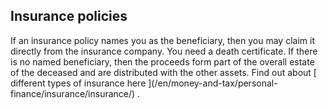 ##  Insurance policies

If an insurance policy names you as the beneficiary, then you may claim it
directly from the insurance company. You need a death certificate. If there is
no named beneficiary, then the proceeds form part of the overall estate of the
deceased and are distributed with the other assets. Find out about [ different
types of insurance here ](/en/money-and-tax/personal-
finance/insurance/insurance/) .
